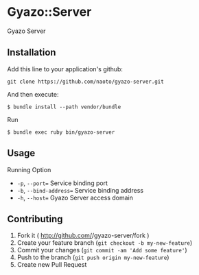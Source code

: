 # Gyazo::Server

Gyazo Server

## Installation

Add this line to your application's github:

    git clone https://github.com/naoto/gyazo-server.git

And then execute:

    $ bundle install --path vendor/bundle


Run

    $ bundle exec ruby bin/gyazo-server

## Usage

Running Option

 - `-p`, `--port=` Service binding port
 - `-b`, `--bind-address=` Service binding address
 - `-h`, `--host=` Gyazo Server access domain

## Contributing

1. Fork it ( http://github.com/<my-github-username>/gyazo-server/fork )
2. Create your feature branch (`git checkout -b my-new-feature`)
3. Commit your changes (`git commit -am 'Add some feature'`)
4. Push to the branch (`git push origin my-new-feature`)
5. Create new Pull Request
